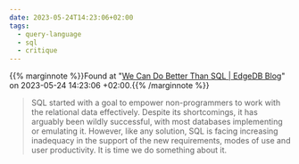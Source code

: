 ```yaml
---
date: 2023-05-24T14:23:06+02:00
tags:
  - query-language
  - sql
  - critique
---
```

{{% marginnote %}}Found at "[We Can Do Better Than SQL | EdgeDB Blog](https://web.archive.org/web/20230524142306/https://www.edgedb.com/blog/we-can-do-better-than-sql)" on 2023-05-24 14:23:06 +02:00.{{% /marginnote %}}

> SQL started with a goal to empower non-programmers to work with the relational data effectively. Despite its shortcomings, it has arguably been wildly successful, with most databases implementing or emulating it. However, like any solution, SQL is facing increasing inadequacy in the support of the new requirements, modes of use and user productivity. It is time we do something about it.